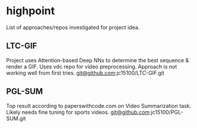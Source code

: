 # highpoint
List of approaches/repos investigated for project idea.

## LTC-GIF
Project uses Attention-based Deep NNs to determine the best sequence & render a GIF. Uses vdc repo for video preprocessing.
Approach is not working well from first tries.
git@github.com:jc15100/LTC-GIF.git

## PGL-SUM
Top result according to paperswithcode.com on Video Summarization task.
Likely needs fine tuning for sports videos.
git@github.com:jc15100/PGL-SUM.git
